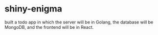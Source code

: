 # shiny-enigma

built a todo app in which the server will be in Golang, the database will be MongoDB, and the frontend will be in React.
